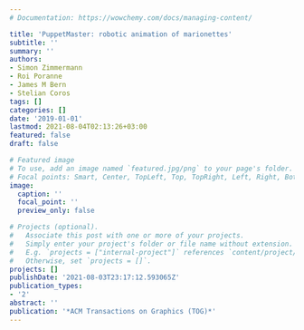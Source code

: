 ```yaml
---
# Documentation: https://wowchemy.com/docs/managing-content/

title: 'PuppetMaster: robotic animation of marionettes'
subtitle: ''
summary: ''
authors:
- Simon Zimmermann
- Roi Poranne
- James M Bern
- Stelian Coros
tags: []
categories: []
date: '2019-01-01'
lastmod: 2021-08-04T02:13:26+03:00
featured: false
draft: false

# Featured image
# To use, add an image named `featured.jpg/png` to your page's folder.
# Focal points: Smart, Center, TopLeft, Top, TopRight, Left, Right, BottomLeft, Bottom, BottomRight.
image:
  caption: ''
  focal_point: ''
  preview_only: false

# Projects (optional).
#   Associate this post with one or more of your projects.
#   Simply enter your project's folder or file name without extension.
#   E.g. `projects = ["internal-project"]` references `content/project/deep-learning/index.md`.
#   Otherwise, set `projects = []`.
projects: []
publishDate: '2021-08-03T23:17:12.593065Z'
publication_types:
- '2'
abstract: ''
publication: '*ACM Transactions on Graphics (TOG)*'
---
```

